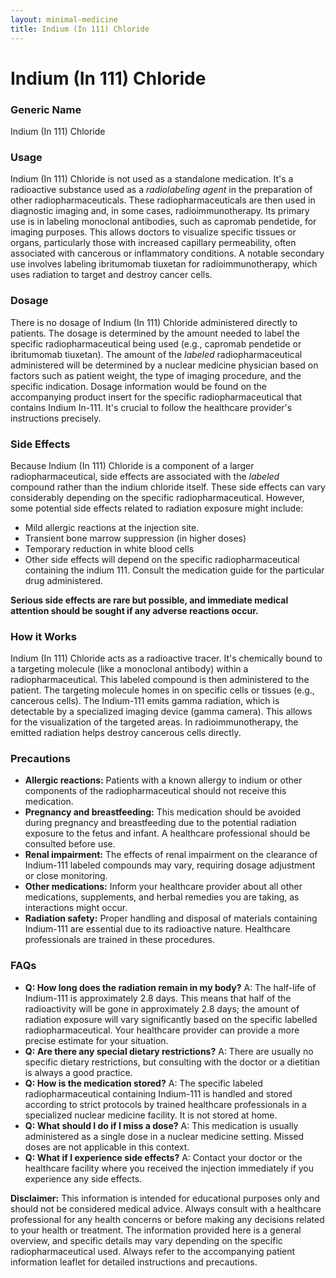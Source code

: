```yaml
---
layout: minimal-medicine
title: Indium (In 111) Chloride
---
```


# Indium (In 111) Chloride
### Generic Name
Indium (In 111) Chloride

### Usage
Indium (In 111) Chloride is not used as a standalone medication.  It's a radioactive substance used as a *radiolabeling agent* in the preparation of other radiopharmaceuticals. These radiopharmaceuticals are then used in diagnostic imaging and, in some cases, radioimmunotherapy.  Its primary use is in labeling monoclonal antibodies, such as capromab pendetide, for imaging purposes.  This allows doctors to visualize specific tissues or organs, particularly those with increased capillary permeability, often associated with cancerous or inflammatory conditions.  A notable secondary use involves labeling ibritumomab tiuxetan for radioimmunotherapy, which uses radiation to target and destroy cancer cells.


### Dosage
There is no dosage of Indium (In 111) Chloride administered directly to patients.  The dosage is determined by the amount needed to label the specific radiopharmaceutical being used (e.g., capromab pendetide or ibritumomab tiuxetan).  The amount of the *labeled* radiopharmaceutical administered will be determined by a nuclear medicine physician based on factors such as patient weight, the type of imaging procedure, and the specific indication.  Dosage information would be found on the accompanying product insert for the specific radiopharmaceutical that contains Indium In-111.  It's crucial to follow the healthcare provider's instructions precisely.


### Side Effects
Because Indium (In 111) Chloride is a component of a larger radiopharmaceutical, side effects are associated with the *labeled* compound rather than the indium chloride itself.  These side effects can vary considerably depending on the specific radiopharmaceutical.  However, some potential side effects related to radiation exposure might include:

* Mild allergic reactions at the injection site.
* Transient bone marrow suppression (in higher doses)
* Temporary reduction in white blood cells
*  Other side effects will depend on the specific radiopharmaceutical containing the indium 111.  Consult the medication guide for the particular drug administered.

**Serious side effects are rare but possible, and immediate medical attention should be sought if any adverse reactions occur.**


### How it Works
Indium (In 111) Chloride acts as a radioactive tracer. It's chemically bound to a targeting molecule (like a monoclonal antibody) within a radiopharmaceutical. This labeled compound is then administered to the patient.  The targeting molecule homes in on specific cells or tissues (e.g., cancerous cells). The Indium-111 emits gamma radiation, which is detectable by a specialized imaging device (gamma camera). This allows for the visualization of the targeted areas. In radioimmunotherapy, the emitted radiation helps destroy cancerous cells directly.

### Precautions
* **Allergic reactions:** Patients with a known allergy to indium or other components of the radiopharmaceutical should not receive this medication.
* **Pregnancy and breastfeeding:** This medication should be avoided during pregnancy and breastfeeding due to the potential radiation exposure to the fetus and infant.  A healthcare professional should be consulted before use.
* **Renal impairment:**  The effects of renal impairment on the clearance of Indium-111 labeled compounds may vary, requiring dosage adjustment or close monitoring.
* **Other medications:** Inform your healthcare provider about all other medications, supplements, and herbal remedies you are taking, as interactions might occur.
* **Radiation safety:**  Proper handling and disposal of materials containing Indium-111 are essential due to its radioactive nature. Healthcare professionals are trained in these procedures.


### FAQs

* **Q: How long does the radiation remain in my body?** A: The half-life of Indium-111 is approximately 2.8 days. This means that half of the radioactivity will be gone in approximately 2.8 days; the amount of radiation exposure will vary significantly based on the specific labelled radiopharmaceutical.  Your healthcare provider can provide a more precise estimate for your situation.
* **Q: Are there any special dietary restrictions?** A: There are usually no specific dietary restrictions, but consulting with the doctor or a dietitian is always a good practice.
* **Q: How is the medication stored?** A: The specific labeled radiopharmaceutical containing Indium-111 is handled and stored according to strict protocols by trained healthcare professionals in a specialized nuclear medicine facility. It is not stored at home.
* **Q: What should I do if I miss a dose?** A:  This medication is usually administered as a single dose in a nuclear medicine setting. Missed doses are not applicable in this context.
* **Q: What if I experience side effects?** A: Contact your doctor or the healthcare facility where you received the injection immediately if you experience any side effects.


**Disclaimer:**  This information is intended for educational purposes only and should not be considered medical advice. Always consult with a healthcare professional for any health concerns or before making any decisions related to your health or treatment.  The information provided here is a general overview, and specific details may vary depending on the specific radiopharmaceutical used.  Always refer to the accompanying patient information leaflet for detailed instructions and precautions.
